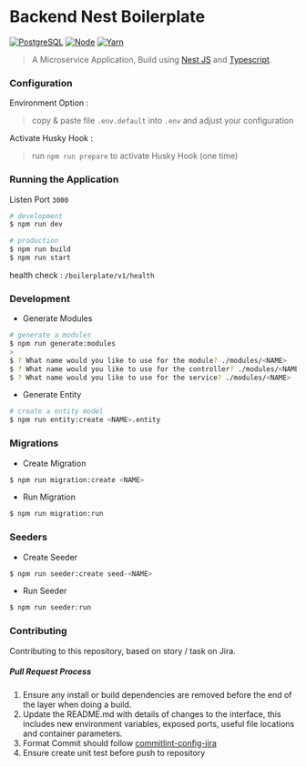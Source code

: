 # Backend Nest Boilerplate

[![PostgreSQL](https://img.shields.io/badge/PostgreSQL-v13.x-9cf)]()
[![Node](https://img.shields.io/badge/Node-v16.13.x-success)]()
[![Yarn](https://img.shields.io/badge/Yarn-v1.22.x-blue)]()

> A Microservice Application, Build using [Nest JS](https://nestjs.com) and [Typescript](https://www.typescriptlang.org).

### Configuration

Environment Option :
> copy & paste file `.env.default` into `.env` and adjust your configuration

Activate Husky Hook :
> run `npm run prepare` to activate Husky Hook (one time)

### Running the Application

Listen Port `3000`

```bash
# development
$ npm run dev

# production
$ npm run build
$ npm run start
```

health check : `/boilerplate/v1/health`

### Development

- Generate Modules

```bash
# generate a modules
$ npm run generate:modules
>
$ ? What name would you like to use for the module? ./modules/<NAME>
$ ? What name would you like to use for the controller? ./modules/<NAME>
$ ? What name would you like to use for the service? ./modules/<NAME>
```

- Generate Entity

```bash
# create a entity model
$ npm run entity:create <NAME>.entity
```

### Migrations

- Create Migration

```bash
$ npm run migration:create <NAME>
```

- Run Migration

```bash
$ npm run migration:run
```

### Seeders

- Create Seeder

```bash
$ npm run seeder:create seed-<NAME>
```

- Run Seeder

```bash
$ npm run seeder:run
```

### Contributing

Contributing to this repository, based on story / task on Jira.

##### Pull Request Process

1. Ensure any install or build dependencies are removed before the end of the layer when doing a
   build.
2. Update the README.md with details of changes to the interface, this includes new environment
   variables, exposed ports, useful file locations and container parameters.
3. Format Commit should follow [commitlint-config-jira](https://github.com/Gherciu/commitlint-jira)
4. Ensure create unit test before push to repository
